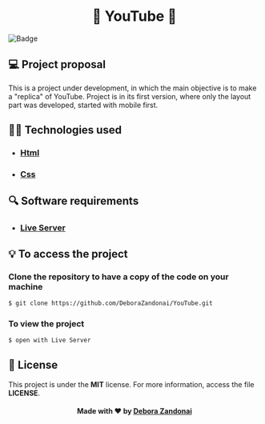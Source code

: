 <h1 align="center">🚀 YouTube 🚀</h1>

![Badge](/github/login.gif)

## 💻 Project proposal

This is a project under development, in which the main objective is to make a "replica" of YouTube. Project is in its first version, where only the layout part was developed, started with mobile first.

<h2>
  👨‍💻 Technologies used
</h2>

<ul>
  <li><h3><a href="https://html.com/">Html</a></h3></li>
  <li><h3><a href="https://www.w3.org/Style/CSS/Overview.en.html">Css</a></h3></li>
</ul>

<h2>
  🔍 Software requirements
</h2>

<ul>
  <li><h3><a href="https://marketplace.visualstudio.com/items?itemName=ritwickdey.LiveServer">Live Server</a></h3></li>
</ul>

<h2>
  💡 To access the project
</h2>

### Clone the repository to have a copy of the code on your machine
```bash
$ git clone https://github.com/DeboraZandonai/YouTube.git
```
### To view the project 
```bash
$ open with Live Server
```

## 📝 License
This project is under the **MIT** license. For more information, access the file **LICENSE**.

<h4 align=center>Made with ❤️ by <a href="https://www.linkedin.com/in/debora-zandonai-4ab092195/">Debora Zandonai</a></h4>
